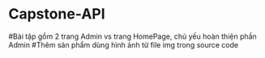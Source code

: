 # Capstone-API
#Bài tập gồm 2 trang Admin vs trang HomePage, chủ yếu hoàn thiện phần Admin
#Thêm sản phẩm dùng hình ảnh từ file img trong source code
